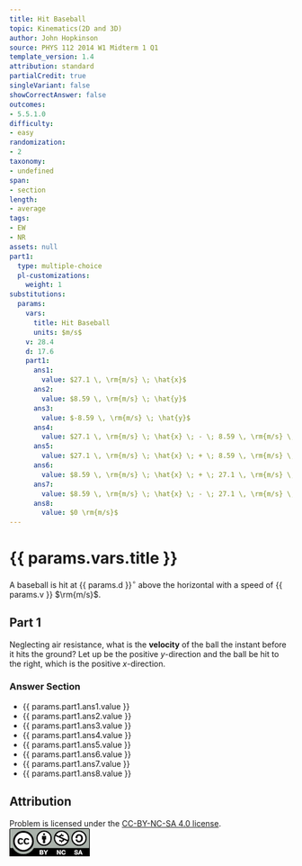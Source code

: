 ```yaml
---
title: Hit Baseball
topic: Kinematics(2D and 3D)
author: John Hopkinson
source: PHYS 112 2014 W1 Midterm 1 Q1
template_version: 1.4
attribution: standard
partialCredit: true
singleVariant: false
showCorrectAnswer: false
outcomes:
- 5.5.1.0
difficulty:
- easy
randomization:
- 2
taxonomy:
- undefined
span:
- section
length:
- average
tags:
- EW
- NR
assets: null
part1:
  type: multiple-choice
  pl-customizations:
    weight: 1
substitutions:
  params:
    vars:
      title: Hit Baseball
      units: $m/s$
    v: 28.4
    d: 17.6
    part1:
      ans1:
        value: $27.1 \, \rm{m/s} \; \hat{x}$
      ans2:
        value: $8.59 \, \rm{m/s} \; \hat{y}$
      ans3:
        value: $-8.59 \, \rm{m/s} \; \hat{y}$
      ans4:
        value: $27.1 \, \rm{m/s} \; \hat{x} \; - \; 8.59 \, \rm{m/s} \; \hat{y}$
      ans5:
        value: $27.1 \, \rm{m/s} \; \hat{x} \; + \; 8.59 \, \rm{m/s} \; \hat{y}$
      ans6:
        value: $8.59 \, \rm{m/s} \; \hat{x} \; + \; 27.1 \, \rm{m/s} \; \hat{y}$
      ans7:
        value: $8.59 \, \rm{m/s} \; \hat{x} \; - \; 27.1 \, \rm{m/s} \; \hat{y}$
      ans8:
        value: $0 \rm{m/s}$
---
```

# {{ params.vars.title }}
A baseball is hit at {{ params.d }}$^\circ$ above the horizontal with a speed of {{ params.v }} $\rm{m/s}$.

## Part 1

Neglecting air resistance, what is the **velocity** of the ball the instant before it hits the ground? Let up be the positive $y$-direction and the ball be hit to the right, which is the positive $x$-direction.

### Answer Section

- {{ params.part1.ans1.value }}
- {{ params.part1.ans2.value }}
- {{ params.part1.ans3.value }}
- {{ params.part1.ans4.value }}
- {{ params.part1.ans5.value }}
- {{ params.part1.ans6.value }}
- {{ params.part1.ans7.value }}
- {{ params.part1.ans8.value }}

## Attribution

Problem is licensed under the [CC-BY-NC-SA 4.0 license](https://creativecommons.org/licenses/by-nc-sa/4.0/).<br> ![The Creative Commons 4.0 license requiring attribution-BY, non-commercial-NC, and share-alike-SA license.](https://raw.githubusercontent.com/firasm/bits/master/by-nc-sa.png)